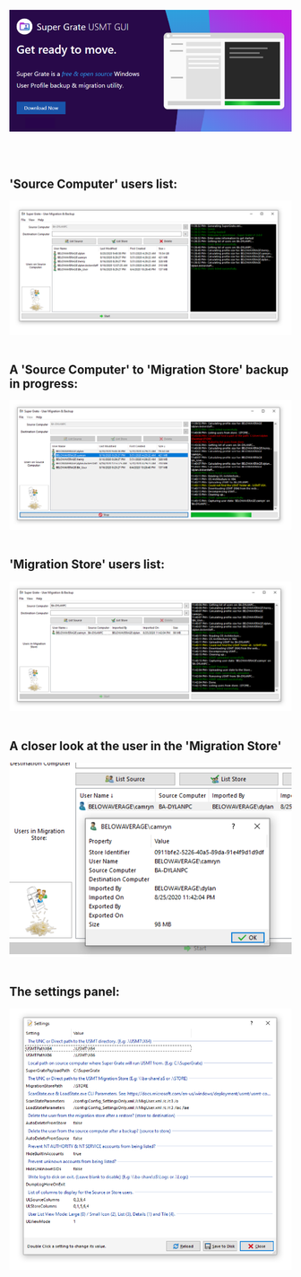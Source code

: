 <a href="https://github.com/belowaverage-org/SuperGrate/releases">
  <p align="center">
    <img src="https://raw.githubusercontent.com/krisdb2009/documentation/master/supergrate/promo.png">
  </p>
</a>
<br><br>
<h2>'Source Computer' users list:</h2>
<img src="https://raw.githubusercontent.com/krisdb2009/documentation/master/supergrate/Annotation%202020-08-25%20233949.png"><br><br>
<h2>A 'Source Computer' to 'Migration Store' backup in progress:</h2>
<img src="https://raw.githubusercontent.com/krisdb2009/documentation/master/supergrate/Annotation%202020-08-25%20234142.png"><br><br>
<h2>'Migration Store' users list:</h2>
<img src="https://raw.githubusercontent.com/krisdb2009/documentation/master/supergrate/Annotation%202020-08-25%20234312.png"><br><br>
<h2>A closer look at the user in the 'Migration Store'</h2>
<img src="https://raw.githubusercontent.com/krisdb2009/documentation/master/supergrate/Annotation%202020-08-25%20234339.png"><br><br>
<h2>The settings panel:</h2>
<img src="https://raw.githubusercontent.com/krisdb2009/documentation/master/supergrate/Annotation%202020-08-25%20234443.png"><br><br>
